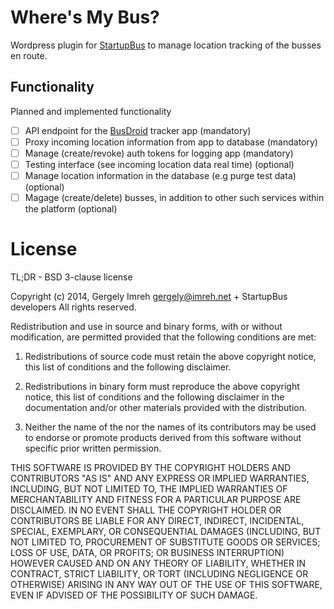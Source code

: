 # Where's My Bus?

Wordpress plugin for [StartupBus][sb] to manage location tracking of the busses
en route.

## Functionality

Planned and implemented functionality

* [ ] API endpoint for the [BusDroid][busdroid] tracker app (mandatory)
* [ ] Proxy incoming location information from app to database (mandatory)
* [ ] Manage (create/revoke) auth tokens for logging app (mandatory)
* [ ] Testing interface (see incoming location data real time) (optional)
* [ ] Manage location information in the database (e.g purge test data) (optional)
* [ ] Magage (create/delete) busses, in addition to other such services within the platform (optional)

# License

TL;DR - BSD 3-clause license

Copyright (c) 2014, Gergely Imreh <gergely@imreh.net> + StartupBus developers
All rights reserved.

Redistribution and use in source and binary forms, with or without modification, are permitted provided that the following conditions are met:

1. Redistributions of source code must retain the above copyright notice, this list of conditions and the following disclaimer.

2. Redistributions in binary form must reproduce the above copyright notice, this list of conditions and the following disclaimer in the documentation and/or other materials provided with the distribution.

3. Neither the name of the <ORGANIZATION> nor the names of its contributors may be used to endorse or promote products derived from this software without specific prior written permission.

THIS SOFTWARE IS PROVIDED BY THE COPYRIGHT HOLDERS AND CONTRIBUTORS "AS IS" AND ANY EXPRESS OR IMPLIED WARRANTIES, INCLUDING, BUT NOT LIMITED TO, THE IMPLIED WARRANTIES OF MERCHANTABILITY AND FITNESS FOR A PARTICULAR PURPOSE ARE DISCLAIMED. IN NO EVENT SHALL THE COPYRIGHT HOLDER OR CONTRIBUTORS BE LIABLE FOR ANY DIRECT, INDIRECT, INCIDENTAL, SPECIAL, EXEMPLARY, OR CONSEQUENTIAL DAMAGES (INCLUDING, BUT NOT LIMITED TO, PROCUREMENT OF SUBSTITUTE GOODS OR SERVICES; LOSS OF USE, DATA, OR PROFITS; OR BUSINESS INTERRUPTION) HOWEVER CAUSED AND ON ANY THEORY OF LIABILITY, WHETHER IN CONTRACT, STRICT LIABILITY, OR TORT (INCLUDING NEGLIGENCE OR OTHERWISE) ARISING IN ANY WAY OUT OF THE USE OF THIS SOFTWARE, EVEN IF ADVISED OF THE POSSIBILITY OF SUCH DAMAGE.

[sb]: https://startupbus.com/ "StartupBus HQ"
[busdroid]: https://github.com/imrehg/busdroid "BusDroid app"
